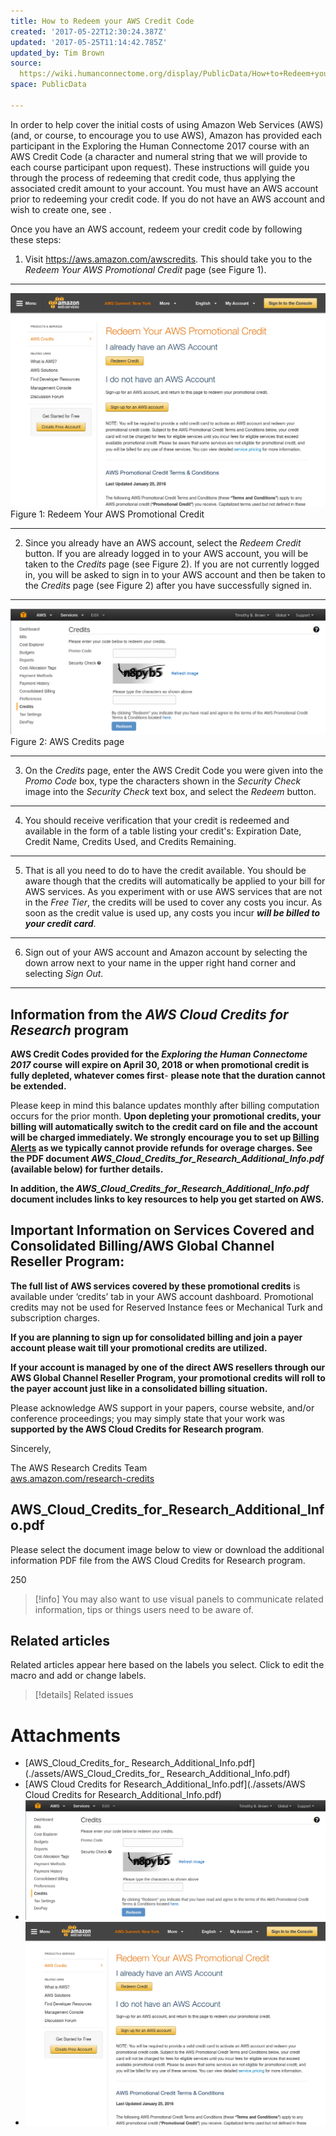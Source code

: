 ```yaml
---
title: How to Redeem your AWS Credit Code
created: '2017-05-22T12:30:24.387Z'
updated: '2017-05-25T11:14:42.785Z'
updated_by: Tim Brown
source: 
  https://wiki.humanconnectome.org/display/PublicData/How+to+Redeem+your+AWS+Credit+Code
space: PublicData

---
```

In order to help cover the initial costs of using Amazon Web Services (AWS) (and, or course, to encourage you to use AWS), Amazon has provided each participant in the Exploring the Human Connectome 2017 course with an AWS Credit Code (a character and numeral string that we will provide to each course participant upon request). These instructions will guide you through the process of redeeming that credit code, thus applying the associated credit amount to your account. You must have an AWS account prior to redeeming your credit code. If you do not have an AWS account and wish to create one, see .

Once you have an AWS account, redeem your credit code by following these steps:

1. Visit <https://aws.amazon.com/awscredits>. This should take you to the *Redeem Your AWS Promotional Credit* page (see Figure 1).  


---

 ![](./assets/Figure1.png)   
Figure 1: Redeem Your AWS Promotional Credit  


---
2. Since you already have an AWS account, select the *Redeem Credit* button. If you are already logged in to your AWS account, you will be taken to the *Credits* page (see Figure 2). If you are not currently logged in, you will be asked to sign in to your AWS account and then be taken to the *Credits* page (see Figure 2) after you have successfully signed in.  


---

  
  ![](./assets/Figure2.png)   
Figure 2: AWS Credits page  


---
3. On the *Credits* page, enter the AWS Credit Code you were given into the *Promo Code* box, type the characters shown in the *Security Check* image into the *Security Check* text box, and select the *Redeem* button.

---
4. You should receive verification that your credit is redeemed and available in the form of a table listing your credit's: Expiration Date, Credit Name, Credits Used, and Credits Remaining.

---
5. That is all you need to do to have the credit available. You should be aware though that the credits will automatically be applied to your bill for AWS services. As you experiment with or use AWS services that are not in the *Free Tier*, the credits will be used to cover any costs you incur. As soon as the credit value is used up, any costs you incur ***will be billed to your credit card***.  


---
6. Sign out of your AWS account and Amazon account by selecting the down arrow next to your name in the upper right hand corner and selecting *Sign Out.*  


---

## Information from the *AWS Cloud Credits for Research* program

**AWS Credit Codes provided for the *Exploring the Human Connectome 2017* course** **will expire on April 30, 2018 or when promotional credit is fully depleted, whatever comes first**- **please note that the duration cannot be extended.**

Please keep in mind this balance updates monthly after billing computation occurs for the prior month. **Upon depleting your** **promotional** **credits, your billing will automatically switch to the credit card on file and the account will be charged immediately. We strongly encourage you to set up [Billing Alerts](http://docs.aws.amazon.com/awsaccountbilling/latest/aboutv2/monitor-charges.html) as we typically cannot provide refunds for overage charges. See the PDF document *AWS\_Cloud\_Credits\_for\_Research\_Additional\_Info.pdf* (available below) for further details.**

**In addition, the *AWS\_Cloud\_Credits\_for\_Research\_Additional\_Info.pdf* document includes links to key resources to help you get started on AWS.**

## **Important Information on Services Covered and Consolidated Billing/AWS Global Channel Reseller Program:**

**The full list of AWS services covered by these promotional credits** is available under ‘credits’ tab in your AWS account dashboard. Promotional credits may not be used for Reserved Instance fees or Mechanical Turk and subscription charges.

**If you are planning to sign up for consolidated billing and join a payer account please wait till your promotional credits are utilized.**

**If your account is managed by one of the direct AWS resellers through our AWS Global Channel Reseller Program, your promotional credits will roll to the payer account just like in a consolidated billing situation.** 

Please acknowledge AWS support in your papers, course website, and/or conference proceedings; you may simply state that your work was **supported by the AWS Cloud Credits for Research program**.

Sincerely,

The AWS Research Credits Team  
 [aws.amazon.com/research-credits](http://aws.amazon.com/research-credits)

## AWS\_Cloud\_Credits\_for\_Research\_Additional\_Info.pdf

Please select the document image below to view or download the additional information PDF file from the AWS Cloud Credits for Research program.

250

  


> [!info] 
> You may also want to use visual panels to communicate related information, tips or things users need to be aware of.
## Related articles

Related articles appear here based on the labels you select. Click to edit the macro and add or change labels.

  


> [!details] 
> Related issues
  


  




# Attachments

- [AWS_Cloud_Credits_for_ Research_Additional_Info.pdf](./assets/AWS_Cloud_Credits_for_ Research_Additional_Info.pdf)
- [AWS Cloud Credits for Research_Additional_Info.pdf](./assets/AWS Cloud Credits for Research_Additional_Info.pdf)
- ![](./assets/Figure2.png)
- ![](./assets/Figure1.png)